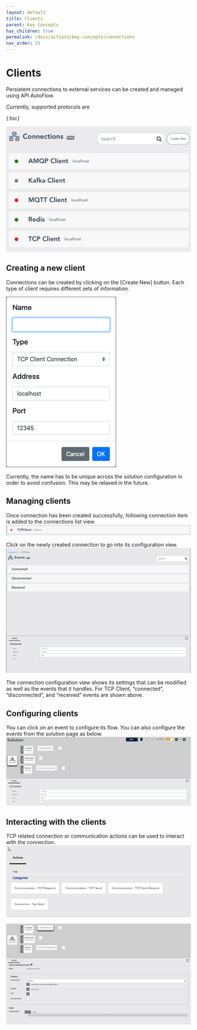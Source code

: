 ```yaml
---
layout: default
title: Clients
parent: Key Concepts
has_children: true
permalink: /docs/actions/key-concepts/connections
nav_order: 15
---
```


# Clients
Persistent connections to external services can be created and managed using API AutoFlow.

Currently, supported protocols are

{:toc}

![Create Connection](/assets/images/connections-1.png)

## Creating a new client
Connections can be created by clicking on the [Create New] button. Each type of client requires different sets of information.

![Create Connection](/assets/images/connections-2.png)

Currently, the name has to be unique across the solution configuration in order to avoid confusion. This may be relaxed in the future.

## Managing clients
Once connection has been created successfully, following connection item is added to the connections list view.
![Connection](/assets/images/connections-3.png)

Click on the newly created connection to go into its configuration view.
![Connection](/assets/images/connections-4.png)

The connection configuration view shows its settings that can be modified as well as the events that it handles. For TCP Client, “connected”, “disconnected”, and “received” events are shown above.

## Configuring clients
You can click on an event to configure its flow. You can also configure the events from the solution page as below.
![Connection](/assets/images/connections-5.png)

## Interacting with the clients
TCP related connection or communication actions can be used to interact with the connection.
![Connection](/assets/images/connections-6.png)

![Connection](/assets/images/connections-7.png)
